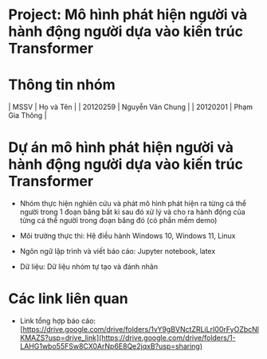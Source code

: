 # 
# Project: Mô hình phát hiện người và hành động người dựa vào kiến trúc Transformer

# Thông tin nhóm
| MSSV | Họ và Tên |
| 20120259 | Nguyễn Văn Chung | 
| 20120201 | Phạm Gia Thông | 

# Dự án mô hình phát hiện người và hành động người dựa vào kiến trúc Transformer
- Nhóm thực hiện nghiên cứu và phát mô hình phát hiện ra từng cá thể người trong 1 đoạn băng bất kì sau đó xử lý và cho ra hành động của từng cá thể người trong đoạn băng đó (có phần mềm demo)

- Môi trường thực thi: Hệ điều hành Windows 10, Windows 11, Linux
- Ngôn ngữ lập trình và viết báo cáo: Jupyter notebook, latex
- Dữ liệu: Dữ liệu nhóm tự tạo và đánh nhãn

# Các link liên quan
- Link tổng hợp báo cáo: [https://drive.google.com/drive/folders/1vY9gBVNctZRLiLrI00rFyOZbcNlKMAZS?usp=drive_link](https://drive.google.com/drive/folders/1-LAHG1wbo55FSw8CX0ArNp6E8Qe2jqxB?usp=sharing)
